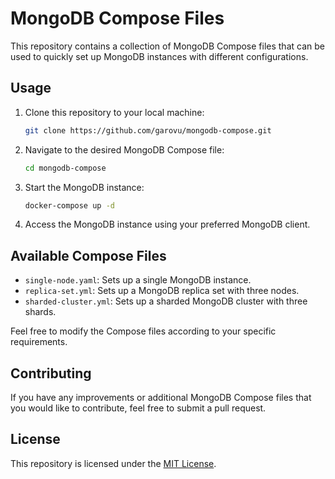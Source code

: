 # MongoDB Compose Files

This repository contains a collection of MongoDB Compose files that can be used to quickly set up MongoDB instances with different configurations.

## Usage

1. Clone this repository to your local machine:

    ```bash
    git clone https://github.com/garovu/mongodb-compose.git
    ```

2. Navigate to the desired MongoDB Compose file:

    ```bash
    cd mongodb-compose
    ```

3. Start the MongoDB instance:

    ```bash
    docker-compose up -d
    ```

4. Access the MongoDB instance using your preferred MongoDB client.

## Available Compose Files

- `single-node.yaml`: Sets up a single MongoDB instance.
- `replica-set.yml`: Sets up a MongoDB replica set with three nodes.
- `sharded-cluster.yml`: Sets up a sharded MongoDB cluster with three shards.

Feel free to modify the Compose files according to your specific requirements.

## Contributing

If you have any improvements or additional MongoDB Compose files that you would like to contribute, feel free to submit a pull request.

## License

This repository is licensed under the [MIT License](LICENSE).
